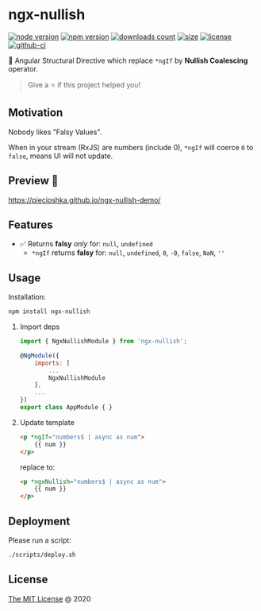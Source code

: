 # ngx-nullish

[![node version](https://img.shields.io/node/v/ngx-nullish.svg)](https://www.npmjs.com/package/ngx-nullish)
[![npm version](https://badge.fury.io/js/ngx-nullish.svg)](https://badge.fury.io/js/ngx-nullish)
[![downloads count](https://img.shields.io/npm/dt/ngx-nullish.svg)](https://www.npmjs.com/package/ngx-nullish)
[![size](https://packagephobia.com/badge?p=ngx-nullish)](https://packagephobia.com/result?p=ngx-nullish)
[![license](https://img.shields.io/npm/l/ngx-nullish.svg)](https://piecioshka.mit-license.org)
[![github-ci](https://github.com/piecioshka/ngx-nullish/actions/workflows/testing.yml/badge.svg)](https://github.com/piecioshka/ngx-nullish/actions/workflows/testing.yml)

🔨 Angular Structural Directive which replace `*ngIf` by **Nullish Coalescing** operator.

> Give a ⭐️ if this project helped you!

## Motivation

Nobody likes "Falsy Values".

When in your stream (RxJS) are numbers (include 0),
`*ngIf` will coerce `0` to `false`, means UI will not update.

## Preview 🎉

<https://piecioshka.github.io/ngx-nullish-demo/>

## Features

- ✅ Returns **falsy** _only_ for: `null`, `undefined`
  - `*ngIf` returns **falsy** for: `null`, `undefined`, `0`, `-0`, `false`, `NaN`, `''`

## Usage

Installation:

```bash
npm install ngx-nullish
```

1. Import deps

    ```javascript
    import { NgxNullishModule } from 'ngx-nullish';

    @NgModule({
        imports: [
            ...
            NgxNullishModule
        ],
        ...
    })
    export class AppModule { }
    ```

2. Update template

    ```html
    <p *ngIf="numbers$ | async as num">
        {{ num }}
    </p>
    ```

    replace to:

    ```html
    <p *ngxNullish="numbers$ | async as num">
        {{ num }}
    </p>
    ```

## Deployment

Please run a script:

```bash
./scripts/deploy.sh
```

## License

[The MIT License](https://piecioshka.mit-license.org) @ 2020
